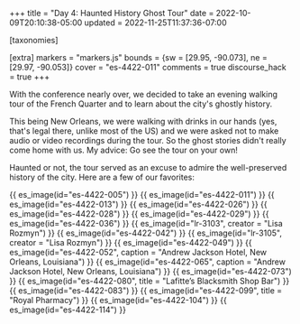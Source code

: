 +++
title = "Day 4: Haunted History Ghost Tour"
date = 2022-10-09T20:10:38-05:00
updated = 2022-11-25T11:37:36-07:00

[taxonomies]

[extra]
markers = "markers.js"
bounds = {sw = [29.95, -90.073], ne = [29.97, -90.053]}
cover = "es-4422-011"
comments = true
discourse_hack = true
+++

With the conference nearly over, we decided to take an evening walking tour of the French Quarter and to learn about the city's ghostly history.

<!-- more -->

This being New Orleans, we were walking with drinks in our hands (yes, that's legal there, unlike most of the US) and we were asked not to make audio or video recordings during the tour. So the ghost stories didn't really come home with us. My advice: Go see the tour on your own!

Haunted or not, the tour served as an excuse to admire the well-preserved history of the city. Here are a few of our favorites:

{{ es_image(id="es-4422-005") }}
{{ es_image(id="es-4422-011") }}
{{ es_image(id="es-4422-013") }}
{{ es_image(id="es-4422-026") }}
{{ es_image(id="es-4422-028") }}
{{ es_image(id="es-4422-029") }}
{{ es_image(id="es-4422-036") }}
{{ es_image(id="lr-3103", creator = "Lisa Rozmyn") }}
{{ es_image(id="es-4422-042") }}
{{ es_image(id="lr-3105", creator = "Lisa Rozmyn") }}
{{ es_image(id="es-4422-049") }}
{{ es_image(id="es-4422-052", caption = "Andrew Jackson Hotel, New Orleans, Louisiana") }}
{{ es_image(id="es-4422-065", caption = "Andrew Jackson Hotel, New Orleans, Louisiana") }}
{{ es_image(id="es-4422-073") }}
{{ es_image(id="es-4422-080", title = "Lafitte’s Blacksmith Shop Bar") }}
{{ es_image(id="es-4422-083") }}
{{ es_image(id="es-4422-099", title = "Royal Pharmacy") }}
{{ es_image(id="es-4422-104") }}
{{ es_image(id="es-4422-114") }}
